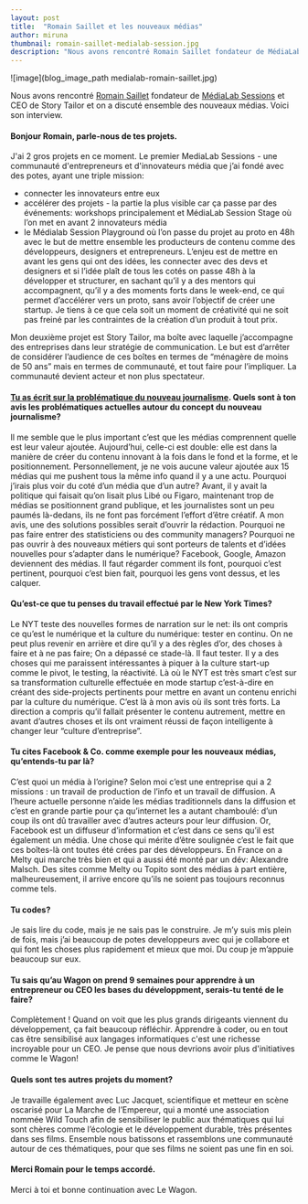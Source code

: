 ```yaml
---
layout: post
title:  "Romain Saillet et les nouveaux médias"
author: miruna
thumbnail: romain-saillet-medialab-session.jpg
description: "Nous avons rencontré Romain Saillet fondateur de MédiaLab Sessions et CEO de Story Tailor et on a discuté ensemble des nouveaux médias. Voici son interview."
---
```


![image](blog_image_path medialab-romain-saillet.jpg)

Nous avons rencontré [Romain Saillet](https://twitter.com/RomainSaillet) fondateur de [MédiaLab Sessions](http://www.medialabsession.org/) et CEO de Story Tailor et on a discuté ensemble des nouveaux médias. Voici son interview.

<h4 class="red bold">Bonjour Romain, parle-nous de tes projets.</h4>

J'ai 2 gros projets en ce moment. Le premier MediaLab Sessions - une communauté d'entrepreneurs et d'innovateurs média que j’ai fondé avec des potes, ayant une triple mission:

+ connecter les innovateurs entre eux
+ accélérer des projets - la partie la plus visible car ça passe par des événements: workshops principalement et MédiaLab Session Stage où l’on met en avant 2 innovateurs média
+ le Médialab Session Playground où l’on passe du projet au proto en 48h avec le but de mettre ensemble les producteurs de contenu comme des développeurs, designers et entrepreneurs. L’enjeu est de mettre en avant les gens qui ont des idées, les connecter avec des devs et designers et si l’idée plaît de tous les cotés on passe 48h à la développer et structurer, en sachant qu’il y a des mentors qui accompagnent, qu’il y a des moments forts dans le week-end, ce qui permet d’accélérer vers un proto, sans avoir l’objectif de créer une startup. Je tiens à ce que cela soit un moment de créativité qui ne soit pas freiné par les contraintes de la création d’un produit à tout prix.

Mon deuxième projet est Story Tailor, ma boîte avec laquelle j’accompagne des entreprises dans leur stratégie de communication. Le but est d’arrêter de considérer l’audience de ces boîtes en termes de “ménagère de moins de 50 ans” mais en termes de communauté, et tout faire pour l’impliquer. La communauté devient acteur et non plus spectateur.

<h4 class="red bold"><a href="https://medium.com/@romainsaillet" target="_blank">Tu as écrit sur la problématique du nouveau journalisme</a>. Quels sont à ton avis les problématiques actuelles autour du concept du nouveau journalisme?</h4>

Il me semble que le plus important c’est que les médias comprennent quelle est leur valeur ajoutée. Aujourd’hui, celle-ci est double: elle est dans la manière de créer du contenu innovant à la fois dans le fond et la forme, et le positionnement. Personnellement, je ne vois aucune valeur ajoutée aux 15 médias qui me pushent tous la même info quand il y a une actu. Pourquoi j’irais plus voir du coté d’un média que d’un autre? Avant, il y avait la politique qui faisait qu’on lisait plus Libé ou Figaro, maintenant trop de médias se positionnent grand publique, et les journalistes sont un peu paumés là-dedans, ils ne font pas forcément l’effort d’être créatif. A mon avis, une des solutions possibles serait d’ouvrir la rédaction. Pourquoi ne pas faire entrer des statisticiens ou des community managers? Pourquoi ne pas ouvrir à des nouveaux métiers qui sont porteurs de talents et d’idées nouvelles pour s’adapter dans le numérique? Facebook, Google, Amazon deviennent des médias. Il faut régarder comment ils font, pourquoi c’est pertinent, pourquoi c’est bien fait, pourquoi les gens vont dessus, et les calquer.

<h4 class="red bold">Qu’est-ce que tu penses du travail effectué par le New York Times?</h4>

Le NYT teste des nouvelles formes de narration sur le net: ils ont compris ce qu’est le numérique et la culture du numérique: tester en continu. On ne peut plus revenir en arrière et dire qu’il y a des règles d’or, des choses à faire et à ne pas faire; On a dépassé ce stade-là. Il faut tester. Il y a des choses qui me paraissent intéressantes à piquer à la culture start-up comme le pivot, le testing, la réactivité. Là où le NYT est très smart c’est sur sa transformation culturelle effectuée en mode startup c’est-à-dire en créant des side-projects pertinents pour mettre en avant un contenu enrichi par la culture du numérique. C’est là à mon avis où ils sont très forts. La direction a compris qu’il fallait présenter le contenu autrement, mettre en avant d’autres choses et ils ont vraiment réussi de façon intelligente à changer leur “culture d’entreprise”.

<h4 class="red bold">Tu cites Facebook & Co. comme exemple pour les nouveaux médias, qu’entends-tu par là?</h4>

C’est quoi un média à l’origine? Selon moi c’est une entreprise qui a 2 missions : un travail de production de l’info et un travail de diffusion. A l’heure actuelle personne n’aide les médias traditionnels dans la diffusion et c’est en grande partie pour ça qu’internet les a autant chamboulé: d’un coup ils ont dû travailler avec d’autres acteurs pour leur diffusion. Or, Facebook est un diffuseur d’information et c’est dans ce sens qu’il est également un média. Une chose qui mérite d’être soulignée c’est le fait que ces boîtes-là ont toutes été crées par des développeurs. En France on a Melty qui marche très bien et qui a aussi été monté par un dév: Alexandre Malsch. Des sites comme Melty ou Topito sont des médias à part entière, malheureusement, il arrive encore qu’ils ne soient pas toujours reconnus comme tels.

<h4 class="red bold">Tu codes?</h4>

Je sais lire du code, mais je ne sais pas le construire. Je m’y suis mis plein de fois, mais j’ai beaucoup de potes developpeurs avec qui je collabore et qui font les choses plus rapidement et mieux que moi. Du coup je m’appuie beaucoup sur eux.

<h4 class="red bold">Tu sais qu’au Wagon on prend 9 semaines pour apprendre à un entrepreneur ou CEO les bases du développment, serais-tu tenté de le faire?</h4>

Complètement ! Quand on voit que les plus grands dirigeants viennent du développement, ça fait beaucoup réfléchir. Apprendre à coder, ou en tout cas être sensibilisé aux langages informatiques c'est une richesse incroyable pour un CEO. Je pense que nous devrions avoir plus d'initiatives comme le Wagon!

<h4 class="red bold">Quels sont tes autres projets du moment?</h4>

Je travaille également avec Luc Jacquet, scientifique et metteur en scène oscarisé pour La Marche de l’Empereur, qui a monté une association nommée Wild Touch afin de sensibiliser le public aux thématiques qui lui sont chères comme l’écologie et le développement durable, très présentes dans ses films. Ensemble nous batissons et rassemblons une communauté autour de ces thématiques, pour que ses films ne soient pas une fin en soi.

<h4 class="red bold">Merci Romain pour le temps accordé.</h4>

Merci à toi et bonne continuation avec Le Wagon.
